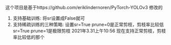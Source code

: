这个项目是基于https://github.com/eriklindernoren/PyTorch-YOLOv3 修改的
1. 支持基础训练: 将sr设置成False就可
2. 支持稀疏训练的三种策略:
设置sr=True   prune=0是正常剪枝，剪枝率比较低
    sr=True   prune=1是极限剪枝
2021年3.31上午10:56 现在支持正常剪枝，剪枝率比较低的那个